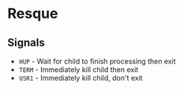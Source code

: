Resque
======


Signals
-------

* `HUP`  - Wait for child to finish processing then exit
* `TERM` - Immediately kill child then exit
* `USR1` - Immediately kill child, don't exit
